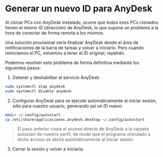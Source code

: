 # Generar un nuevo ID para AnyDesk

Al clonar PCs con AnyDesk instalado, ocurre que todos esos PCs clonados tienen el mismo ID (dirección) de AnyDesk, lo que supone un problema a la hora de conectar de forma remota a los mismos.

Una solución provisional sería finalizar AnyDesk desde el área de notificaciones de la barra de tareas y volver a iniciarlo. Pero cuando reiniciamos el PC, volvemos a tener el ID original, repetido.

Podemos resolver este problema de forma definitiva mediante los siguientes pasos:

1. Detener y deshabilitar el servicio AnyDesk:

```bash
sudo systemctl stop anydesk
sudo systemctl disable anydesk
```

2. Configurar AnyDesk para se ejecute automáticamente al iniciar sesión, sólo para nuestro usuario, generando así un ID nuevo:

```bash
mkdir ~/.config/autostart
cp /etc/share/applicaciones.anydesk.desktop ~/.config/autostart
```

> El paso anterior copia el acceso directo de AnyDesk a la carpeta autostart de nuestro perfil, de modo que el programa vinculado a dicho acceso se abrirá automáticamente al iniciar sesión.

3. Cerrar la sesión y volver a iniciarla.






























